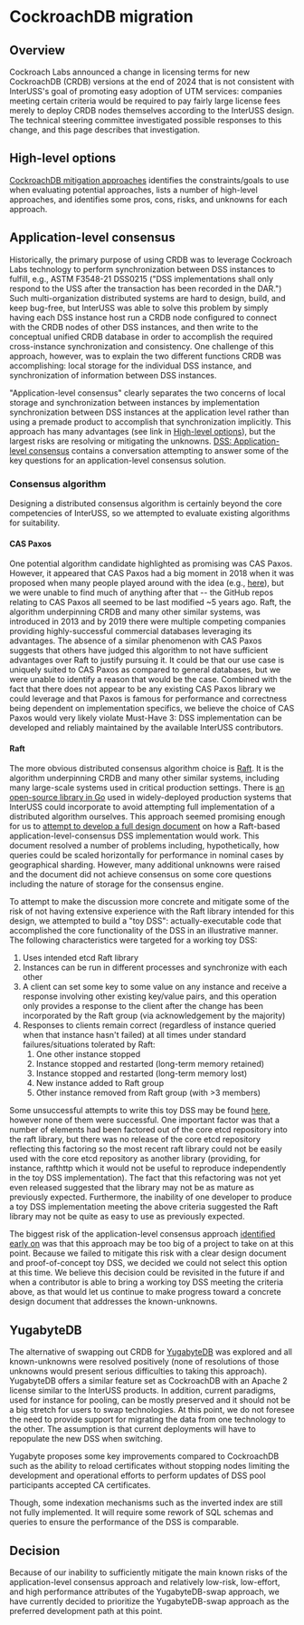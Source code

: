 # CockroachDB migration

## Overview

Cockroach Labs announced a change in licensing terms for new CockroachDB (CRDB) versions at the end of 2024 that is not consistent with InterUSS's goal of promoting easy adoption of UTM services: companies meeting certain criteria would be required to pay fairly large license fees merely to deploy CRDB nodes themselves according to the InterUSS design.  The technical steering committee investigated possible responses to this change, and this page describes that investigation.

## High-level options

[CockroachDB mitigation approaches](./[InterUSS]%20CockroachDB%20mitigation%20approaches.pdf) identifies the constraints/goals to use when evaluating potential approaches, lists a number of high-level approaches, and identifies some pros, cons, risks, and unknowns for each approach.

## Application-level consensus

Historically, the primary purpose of using CRDB was to leverage Cockroach Labs technology to perform synchronization between DSS instances to fulfill, e.g., ASTM F3548-21 DSS0215 ("DSS implementations shall only respond to the USS after the transaction has been recorded in the DAR.")  Such multi-organization distributed systems are hard to design, build, and keep bug-free, but InterUSS was able to solve this problem by simply having each DSS instance host run a CRDB node configured to connect with the CRDB nodes of other DSS instances, and then write to the conceptual unified CRDB database in order to accomplish the required cross-instance synchronization and consistency.  One challenge of this approach, however, was to explain the two different functions CRDB was accomplishing: local storage for the individual DSS instance, and synchronization of information between DSS instances.

"Application-level consensus" clearly separates the two concerns of local storage and synchronization between instances by implementation synchronization between DSS instances at the application level rather than using a premade product to accomplish that synchronization implicitly.  This approach has many advantages (see link in [High-level options](#high-level-options)), but the largest risks are resolving or mitigating the unknowns.  [DSS: Application-level consensus](./DSS%20Application-level%20consensus.pdf) contains a conversation attempting to answer some of the key questions for an application-level consensus solution.

### Consensus algorithm

Designing a distributed consensus algorithm is certainly beyond the core competencies of InterUSS, so we attempted to evaluate existing algorithms for suitability.

#### CAS Paxos

One potential algorithm candidate highlighted as promising was CAS Paxos.  However, it appeared that CAS Paxos had a big moment in 2018 when it was proposed when many people played around with the idea (e.g., [here](https://github.com/gryadka/js)), but we were unable to find much of anything after that -- the GitHub repos relating to CAS Paxos all seemed to be last modified ~5 years ago. Raft, the algorithm underpinning CRDB and many other similar systems, was introduced in 2013 and by 2019 there were multiple competing companies providing highly-successful commercial databases leveraging its advantages.  The absence of a similar phenomenon with CAS Paxos suggests that others have judged this algorithm to not have sufficient advantages over Raft to justify pursuing it.  It could be that our use case is uniquely suited to CAS Paxos as compared to general databases, but we were unable to identify a reason that would be the case.  Combined with the fact that there does not appear to be any existing CAS Paxos library we could leverage and that Paxos is famous for performance and correctness being dependent on implementation specifics, we believe the choice of CAS Paxos would very likely violate Must-Have 3: DSS implementation can be developed and reliably maintained by the available InterUSS contributors.

#### Raft

The more obvious distributed consensus algorithm choice is [Raft](https://raft.github.io/).  It is the algorithm underpinning CRDB and many other similar systems, including many large-scale systems used in critical production settings.  There is [an open-source library in Go](https://github.com/etcd-io/raft) used in widely-deployed production systems that InterUSS could incorporate to avoid attempting full implementation of a distributed algorithm ourselves.  This approach seemed promising enough for us to [attempt to develop a full design document](./InterUSS%20DSS%202024%20redesign.docx) on how a Raft-based application-level-consensus DSS implementation would work.  This document resolved a number of problems including, hypothetically, how queries could be scaled horizontally for performance in nominal cases by geographical sharding.  However, many additional unknowns were raised and the document did not achieve consensus on some core questions including the nature of storage for the consensus engine.

To attempt to make the discussion more concrete and mitigate some of the risk of not having extensive experience with the Raft library intended for this design, we attempted to build a "toy DSS": actually-executable code that accomplished the core functionality of the DSS in an illustrative manner.  The following characteristics were targeted for a working toy DSS:

1. Uses intended etcd Raft library
2. Instances can be run in different processes and synchronize with each other
3. A client can set some key to some value on any instance and receive a response involving other existing key/value pairs, and this operation only provides a response to the client after the change has been incorporated by the Raft group (via acknowledgement by the majority)
4. Responses to clients remain correct (regardless of instance queried when that instance hasn't failed) at all times under standard failures/situations tolerated by Raft:
    1. One other instance stopped
    2. Instance stopped and restarted (long-term memory retained)
    3. Instance stopped and restarted (long-term memory lost)
    4. New instance added to Raft group
    5. Other instance removed from Raft group (with >3 members)

Some unsuccessful attempts to write this toy DSS may be found [here](https://github.com/BenjaminPelletier/toydss), however none of them were successful.  One important factor was that a number of elements had been factored out of the core etcd repository into the raft library, but there was no release of the core etcd repository reflecting this factoring so the most recent raft library could not be easily used with the core etcd repository as another library (providing, for instance, rafthttp which it would not be useful to reproduce independently in the toy DSS implementation).  The fact that this refactoring was not yet even released suggested that the library may not be as mature as previously expected.  Furthermore, the inability of one developer to produce a toy DSS implementation meeting the above criteria suggested the Raft library may not be quite as easy to use as previously expected.

The biggest risk of the application-level consensus approach [identified early on](#high-level-options) was that this approach may be too big of a project to take on at this point.  Because we failed to mitigate this risk with a clear design document and proof-of-concept toy DSS, we decided we could not select this option at this time.  We believe this decision could be revisited in the future if and when a contributor is able to bring a working toy DSS meeting the criteria above, as that would let us continue to make progress toward a concrete design document that addresses the known-unknowns.

## YugabyteDB

The alternative of swapping out CRDB for [YugabyteDB](https://www.yugabyte.com/) was explored and all known-unknowns were resolved positively (none of resolutions of those unknowns would present serious difficulties to taking this approach).
YugabyteDB offers a similar feature set as CockroachDB with an Apache 2 license similar to the InterUSS products. In addition, current paradigms, used for instance for pooling, can be mostly preserved and it should not be a big stretch for users to swap technologies.
At this point, we do not foresee the need to provide support for migrating the data from one technology to the other. The assumption is that current deployments will have to repopulate the new DSS when switching.

Yugabyte proposes some key improvements compared to CockroachDB such as the ability to reload certificates without stopping nodes limiting the development and operational efforts to perform updates of DSS pool participants accepted CA certificates.

Though, some indexation mechanisms such as the inverted index are still not fully implemented. It will require some rework of SQL schemas and queries to ensure the performance of the DSS is comparable.

## Decision

Because of our inability to sufficiently mitigate the main known risks of the application-level consensus approach and relatively low-risk, low-effort, and high performance attributes of the YugabyteDB-swap approach, we have currently decided to prioritize the YugabyteDB-swap approach as the preferred development path at this point.

